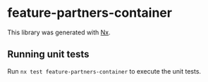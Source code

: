 # feature-partners-container

This library was generated with [Nx](https://nx.dev).

## Running unit tests

Run `nx test feature-partners-container` to execute the unit tests.
